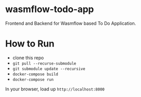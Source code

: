 # wasmflow-todo-app
Frontend and Backend for Wasmflow based To Do Application.

# How to Run
- clone this repo
- `git pull --recurse-submodule`
- `git submodule update --recursive`
- `docker-compose build`
- `docker-compose run`

In your browser, load up `http://localhost:8000`
